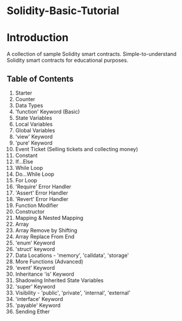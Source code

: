 # Solidity-Basic-Tutorial

# Introduction

A collection of sample Solidity smart contracts.
Simple-to-understand Solidity smart contracts for educational purposes.

## Table of Contents
1. Starter
2. Counter
3. Data Types
4. 'function' Keyword (Basic)
5. State Variables
6. Local Variables
7. Global Variables
8. 'view' Keyword
9. 'pure' Keyword
10. Event Ticket (Selling tickets and collecting money)
11. Constant
12. If...Else
13. While Loop
14. Do...While Loop
15. For Loop
16. 'Require' Error Handler
17. 'Assert' Error Handler
18. 'Revert' Error Handler
19. Function Modifier
20. Constructor
21. Mapping & Nested Mapping
22. Array
23. Array Remove by Shifting
24. Array Replace From End
25. 'enum' Keyword
26. 'struct' keyword
27. Data Locations - 'memory', 'calldata', 'storage'
28. More Functions (Advanced)
29. 'event' Keyword
30. Inheritance 'is' Keyword
31. Shadowing Inherited State Variables
32. 'super' Keyword
33. Visibility - 'public', 'private', 'internal', 'external'
34. 'interface' Keyword
35. 'payable' Keyword
36. Sending Ether
